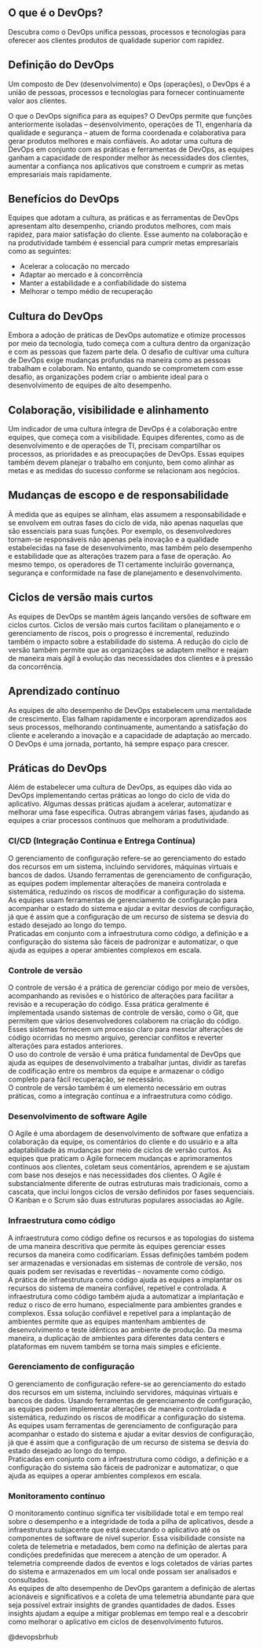 ## **O que é o DevOps?**

Descubra como o DevOps unifica pessoas, processos e tecnologias para oferecer aos clientes produtos de qualidade superior com rapidez.

## **Definição do DevOps**

Um composto de Dev (desenvolvimento) e Ops (operações), o DevOps é a união de pessoas, processos e tecnologias para fornecer continuamente valor aos clientes.

O que o DevOps significa para as equipes? O DevOps permite que funções anteriormente isoladas – desenvolvimento, operações de TI, engenharia da qualidade e segurança – atuem de forma coordenada e colaborativa para gerar produtos melhores e mais confiáveis. Ao adotar uma cultura de DevOps em conjunto com as práticas e ferramentas de DevOps, as equipes ganham a capacidade de responder melhor às necessidades dos clientes, aumentar a confiança nos aplicativos que constroem e cumprir as metas empresariais mais rapidamente.

## **Benefícios do DevOps**

Equipes que adotam a cultura, as práticas e as ferramentas de DevOps apresentam alto desempenho, criando produtos melhores, com mais rapidez, para maior satisfação do cliente. Esse aumento na colaboração e na produtividade também é essencial para cumprir metas empresariais como as seguintes:

- Acelerar a colocação no mercado
- Adaptar ao mercado e à concorrência
- Manter a estabilidade e a confiabilidade do sistema
- Melhorar o tempo médio de recuperação

## **Cultura do DevOps**

Embora a adoção de práticas de DevOps automatize e otimize processos por meio da tecnologia, tudo começa com a cultura dentro da organização e com as pessoas que fazem parte dela. O desafio de cultivar uma cultura de DevOps exige mudanças profundas na maneira como as pessoas trabalham e colaboram. No entanto, quando se comprometem com esse desafio, as organizações podem criar o ambiente ideal para o desenvolvimento de equipes de alto desempenho.

## **Colaboração, visibilidade e alinhamento**

Um indicador de uma cultura íntegra de DevOps é a colaboração entre equipes, que começa com a visibilidade. Equipes diferentes, como as de desenvolvimento e de operações de TI, precisam compartilhar os processos, as prioridades e as preocupações de DevOps. Essas equipes também devem planejar o trabalho em conjunto, bem como alinhar as metas e as medidas do sucesso conforme se relacionam aos negócios.

## **Mudanças de escopo e de responsabilidade**

À medida que as equipes se alinham, elas assumem a responsabilidade e se envolvem em outras fases do ciclo de vida, não apenas naquelas que são essenciais para suas funções. Por exemplo, os desenvolvedores tornam-se responsáveis não apenas pela inovação e a qualidade estabelecidas na fase de desenvolvimento, mas também pelo desempenho e estabilidade que as alterações trazem para a fase de operação. Ao mesmo tempo, os operadores de TI certamente incluirão governança, segurança e conformidade na fase de planejamento e desenvolvimento.

## **Ciclos de versão mais curtos**

As equipes de DevOps se mantêm ágeis lançando versões de software em ciclos curtos. Ciclos de versão mais curtos facilitam o planejamento e o gerenciamento de riscos, pois o progresso é incremental, reduzindo também o impacto sobre a estabilidade do sistema. A redução do ciclo de versão também permite que as organizações se adaptem melhor e reajam de maneira mais ágil à evolução das necessidades dos clientes e à pressão da concorrência.

## **Aprendizado contínuo**

As equipes de alto desempenho de DevOps estabelecem uma mentalidade de crescimento. Elas falham rapidamente e incorporam aprendizados aos seus processos, melhorando continuamente, aumentando a satisfação do cliente e acelerando a inovação e a capacidade de adaptação ao mercado. O DevOps é uma jornada, portanto, há sempre espaço para crescer.

## **Práticas do DevOps**

Além de estabelecer uma cultura de DevOps, as equipes dão vida ao DevOps implementando certas práticas ao longo do ciclo de vida do aplicativo. Algumas dessas práticas ajudam a acelerar, automatizar e melhorar uma fase específica. Outras abrangem várias fases, ajudando as equipes a criar processos contínuos que melhoram a produtividade.

### **CI/CD (Integração Contínua e Entrega Contínua)**

O gerenciamento de configuração refere-se ao gerenciamento do estado dos recursos em um sistema, incluindo servidores, máquinas virtuais e bancos de dados. Usando ferramentas de gerenciamento de configuração, as equipes podem implementar alterações de maneira controlada e sistemática, reduzindo os riscos de modificar a configuração do sistema. As equipes usam ferramentas de gerenciamento de configuração para acompanhar o estado do sistema e ajudar a evitar desvios de configuração, já que é assim que a configuração de um recurso de sistema se desvia do estado desejado ao longo do tempo.  
Praticadas em conjunto com a infraestrutura como código, a definição e a configuração do sistema são fáceis de padronizar e automatizar, o que ajuda as equipes a operar ambientes complexos em escala.

### **Controle de versão**

O controle de versão é a prática de gerenciar código por meio de versões, acompanhando as revisões e o histórico de alterações para facilitar a revisão e a recuperação do código. Essa prática geralmente é implementada usando sistemas de controle de versão, como o Git, que permitem que vários desenvolvedores colaborem na criação do código. Esses sistemas fornecem um processo claro para mesclar alterações de código ocorridas no mesmo arquivo, gerenciar conflitos e reverter alterações para estados anteriores.  
O uso do controle de versão é uma prática fundamental de DevOps que ajuda as equipes de desenvolvimento a trabalhar juntas, dividir as tarefas de codificação entre os membros da equipe e armazenar o código completo para fácil recuperação, se necessário.  
O controle de versão também é um elemento necessário em outras práticas, como a integração contínua e a infraestrutura como código.

### **Desenvolvimento de software Agile**

O Agile é uma abordagem de desenvolvimento de software que enfatiza a colaboração da equipe, os comentários do cliente e do usuário e a alta adaptabilidade às mudanças por meio de ciclos de versão curtos. As equipes que praticam o Agile fornecem mudanças e aprimoramentos contínuos aos clientes, coletam seus comentários, aprendem e se ajustam com base nos desejos e nas necessidades dos clientes. O Agile é substancialmente diferente de outras estruturas mais tradicionais, como a cascata, que inclui longos ciclos de versão definidos por fases sequenciais. O Kanban e o Scrum são duas estruturas populares associadas ao Agile.

### **Infraestrutura como código**

A infraestrutura como código define os recursos e as topologias do sistema de uma maneira descritiva que permite às equipes gerenciar esses recursos da maneira como codificariam. Essas definições também podem ser armazenadas e versionadas em sistemas de controle de versão, nos quais podem ser revisadas e revertidas – novamente como código.  
A prática de infraestrutura como código ajuda as equipes a implantar os recursos do sistema de maneira confiável, repetível e controlada. A infraestrutura como código também ajuda a automatizar a implantação e reduz o risco de erro humano, especialmente para ambientes grandes e complexos. Essa solução confiável e repetível para a implantação de ambientes permite que as equipes mantenham ambientes de desenvolvimento e teste idênticos ao ambiente de produção. Da mesma maneira, a duplicação de ambientes para diferentes data centers e plataformas em nuvem também se torna mais simples e eficiente.

### **Gerenciamento de configuração**

O gerenciamento de configuração refere-se ao gerenciamento do estado dos recursos em um sistema, incluindo servidores, máquinas virtuais e bancos de dados. Usando ferramentas de gerenciamento de configuração, as equipes podem implementar alterações de maneira controlada e sistemática, reduzindo os riscos de modificar a configuração do sistema. As equipes usam ferramentas de gerenciamento de configuração para acompanhar o estado do sistema e ajudar a evitar desvios de configuração, já que é assim que a configuração de um recurso de sistema se desvia do estado desejado ao longo do tempo.  
Praticadas em conjunto com a infraestrutura como código, a definição e a configuração do sistema são fáceis de padronizar e automatizar, o que ajuda as equipes a operar ambientes complexos em escala.

### **Monitoramento contínuo**

O monitoramento contínuo significa ter visibilidade total e em tempo real sobre o desempenho e a integridade de toda a pilha de aplicativos, desde a infraestrutura subjacente que está executando o aplicativo até os componentes de software de nível superior. Essa visibilidade consiste na coleta de telemetria e metadados, bem como na definição de alertas para condições predefinidas que merecem a atenção de um operador. A telemetria compreende dados de eventos e logs coletados de várias partes do sistema e armazenados em um local onde possam ser analisados e consultados.  
As equipes de alto desempenho de DevOps garantem a definição de alertas acionáveis e significativos e a coleta de uma telemetria abundante para que seja possível extrair insights de grandes quantidades de dados. Esses insights ajudam a equipe a mitigar problemas em tempo real e a descobrir como melhorar o aplicativo em ciclos de desenvolvimento futuros.

@devopsbrhub

